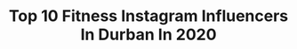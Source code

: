 ---
title: Top 10 Fitness Instagram Influencers In Durban In 2020
description: >-
  Find top fitness Instagram influencers in Durban in 2020. Most popular hashtags: #coronavirus #fitness #happybirthday #photoshoot.
platform: Instagram
profiles:
  - username: "skytshabalala"
    fullname: >-
      Sky Tshabalala
    location: "South Africa"
    followers: 8226
    engagement: 550
    commentsToLikes: 0.041849
    id: ck14ik4nyft8y0i19uedc762q
    verified: false
    hashtags: "#strongertogether, #blitzbokke, #izinjazegame, #yolo"
  - username: "themauricebullard"
    fullname: >-
      Maurice Bullard♐️
    location: "South Africa"
    followers: 29193
    engagement: 488
    commentsToLikes: 0.036693
    id: ck8swq5dkeup40j78oczzrngz
    verified: false
    hashtags: "#fox29goodday, #milcmagazine, #gymlife, #powerade"
  - username: "lilyonthemove"
    fullname: >-
      Lily | Travel | Lifestyle
    location: "South Africa"
    followers: 2365
    engagement: 2933
    commentsToLikes: 0.119557
    id: ck5hmf4r7lu4p0i11pahq0cw1
    verified: false
    hashtags: "#explorequebec, #epicshotz5k, #starscape, #networkbangers"
  - username: "foodiewithafro"
    fullname: >-
      Talicia J
    location: "South Africa"
    followers: 10601
    engagement: 454
    commentsToLikes: 0.118375
    id: ck0ttkssh366a0i19q69zgo12
    verified: false
    hashtags: "#quote, #inspirationalquotes, #grateful, #beer"
  - username: "jen1649"
    fullname: >-
      Jenny Smith
    location: "South Africa"
    followers: 2492
    engagement: 1725
    commentsToLikes: 0.451666
    id: ck8t9ssaop87j0j7876yag304
    verified: false
    hashtags: "#redlips, #birthdayboy, #extra, #nhatrang"
  - username: "tracymcgregor"
    fullname: >-
      Tracy McGregor
    location: "South Africa"
    followers: 27499
    engagement: 356
    commentsToLikes: 0.164399
    id: ck6ue97chpjuk0j71p6xoc0mx
    verified: false
    hashtags: "#christmas, #beauty, #fitbit, #gifted"
  - username: "saskiatopp"
    fullname: >-
      Saskia Jordyn Topp
    location: "South Africa"
    followers: 30060
    engagement: 260
    commentsToLikes: 0.075074
    id: ck6u2s7s2tmls0j71eprx8zjp
    verified: false
    hashtags: "#vacationmood, #vacationmodeon, #health, #carltonhair"
  - username: "rochelle_vv"
    fullname: >-
      Rochelle van Vuuren
    location: "South Africa"
    followers: 19007
    engagement: 788
    commentsToLikes: 0.089776
    id: ck5hhf70v7wkh0i11u0bw6tpu
    verified: false
    hashtags: "#ifbbsa, #5coursemeal, #photoinspo, #healthy"
  - username: "fashionfundi"
    fullname: >-
      Tarryn Candice Els
    location: "South Africa"
    followers: 24604
    engagement: 249
    commentsToLikes: 0.120491
    id: ck6u3mc62ylxs0j717hq7pfg0
    verified: false
    hashtags: "#quarenqueen, #omniprotect, #covid19, #southafrica"
  - username: "zeenatkh_"
    fullname: >-
      Z e e n a t   K h a n
    location: "South Africa"
    followers: 8213
    engagement: 956
    commentsToLikes: 0.208190
    id: ck5zt80vuzwqc0i140ooagtz6
    verified: false
    hashtags: "#bringtheadventure, #blackandwhitechallenge, #moodymandy"
---